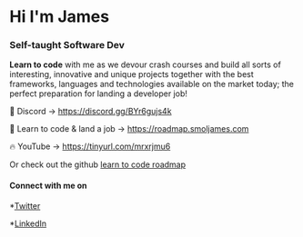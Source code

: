 # Hi I'm James
### Self-taught Software Dev

**Learn to code** with me as we devour crash courses and build all sorts of interesting, innovative and unique projects together with the best frameworks, languages and technologies available on the market today; the perfect preparation for landing a developer job!

🌿 Discord -> https://discord.gg/BYr6gujs4k

🐝 Learn to code & land a job -> https://roadmap.smoljames.com

🔥 YouTube -> https://tinyurl.com/mrxrjmu6

Or check out the github [learn to code roadmap](https://www.github.com/jamezmca/learn-to-code)

#### Connect with me on 

*[Twitter](https://twitter.com/_Smoljames)

*[LinkedIn](https://www.linkedin.com/in/jamezmcarthur/)


